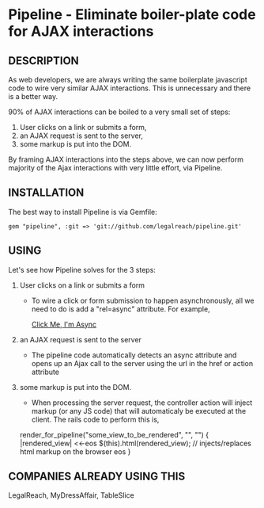 Pipeline - Eliminate boiler-plate code for AJAX interactions
============================================================

## DESCRIPTION
As web developers, we are always writing the same boilerplate javascript code to wire very similar AJAX interactions. This is unnecessary and there is a better way.

90% of AJAX interactions can be boiled to a very small set of steps:

1. User clicks on a link or submits a form, 
2. an AJAX request is sent to the server, 
3. some markup is put into the DOM.

By framing AJAX interactions into the steps above, we can now perform majority of the Ajax interactions with very little effort, via Pipeline.


## INSTALLATION

The best way to install Pipeline is via Gemfile:

    gem "pipeline", :git => 'git://github.com/legalreach/pipeline.git'

## USING

Let's see how Pipeline solves for the 3 steps:

1. User clicks on a link or submits a form

	* To wire a click or form submission to happen asynchronously, all we need to do is add a "rel=async" attribute. For example,
		
		<a href="/some_url" rel="async">Click Me, I'm Async</a>
		<form action="/some_url" method="post" rel="async"></form>

1. an AJAX request is sent to the server

	* The pipeline code automatically detects an async attribute and opens up an Ajax call to the server using the url in the href or action attribute

3. some markup is put into the DOM.
	
	* When processing the server request, the controller action will inject markup (or any JS code) that will automaticaly be executed at the client. The rails code to perform this is,
	
	render_for_pipeline("some_view_to_be_rendered", "", "") { |rendered_view| 
		<<-eos
			$(this).html(rendered_view); // injects/replaces html markup on the browser
		eos
	}

## COMPANIES ALREADY USING THIS

LegalReach, MyDressAffair, TableSlice
